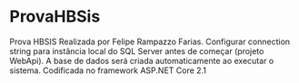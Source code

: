 # ProvaHBSis
Prova HBSIS
Realizada por Felipe Rampazzo Farias. 
Configurar connection string para instância local do SQL Server antes de começar (projeto WebApi). A base de dados será criada automaticamente ao executar o sistema.
Codificada no framework ASP.NET Core 2.1
